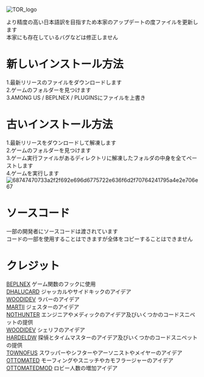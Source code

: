 ![TOR_logo](https://user-images.githubusercontent.com/92314038/137070398-81a3bca8-bd3b-42a3-b617-c26900a1d63a.png)

より精度の高い日本語訳を目指すため本家のアップデートの度ファイルを更新します<br>本家にも存在しているバグなどは修正しません

# 新しいインストール方法
1.最新リリースのファイルをダウンロードします<br>2.ゲームのフォルダーを見つけます<br>3.AMONG US / BEPLNEX / PLUGINSにファイルを上書き

# 古いインストール方法
1.最新リリースをダウンロードして解凍します<br>2.ゲームのフォルダーを見つけます<br>3.ゲーム実行ファイルがあるディレクトリに解凍したフォルダの中身を全てペーストします<br>4.ゲームを実行します
![68747470733a2f2f692e696d6775722e636f6d2f70764241795a4e2e706e67](https://user-images.githubusercontent.com/92314038/137070553-ef7a4dbc-a015-4f06-9cf1-495b8c5043c6.png)

# ソースコード
一部の開発者にソースコードは渡されています<br>コードの一部を使用することはできますが全体をコピーすることはできません

# クレジット
[BEPLNEX](https://github.com/BepInEx)  ゲーム関数のフックに使用<br>
[DHALUCARD](https://www.twitch.tv/dhalucard)  ジャッカルやサイドキックのアイデア<br>
[WOODIDEV](https://github.com/Woodi-dev/Among-Us-Love-Couple-Mod)  ラバーのアイデア<br>
[MARTII](https://github.com/Maartii/Jester)  ジェスターのアイデア<br>
[NOTHUNTER](https://github.com/NotHunter101/ExtraRolesAmongUs)  エンジニアやメディックのアイデア及びいくつかのコードスニペットの提供<br>
[WOODIDEV](https://github.com/Woodi-dev/Among-Us-Sheriff-Mod)  シェリフのアイデア<br>
[HARDELDW](https://github.com/Hardel-DW/TooManyRolesMods)  探偵とタイムマスターのアイデア及びいくつかのコードスニペットの提供<br>
[TOWNOFUS](https://github.com/slushiegoose/Town-Of-Us)  スワッパーやシフターやアーソニストやメイヤーのアイデア<br>
[OTTOMATED](https://twitter.com/ottomated_)  モーフィングやスニッチやカモフラージャーのアイデア<br>
[OTTOMATEDMOD](https://github.com/CrowdedMods/CrowdedMod)  ロビー人数の増加アイデア
